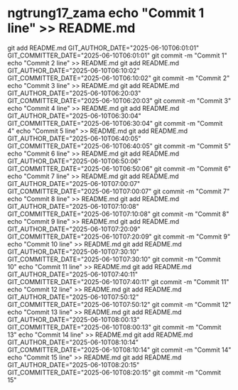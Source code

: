 # ngtrung17_zama echo "Commit 1 line" >> README.md
git add README.md
GIT_AUTHOR_DATE="2025-06-10T06:01:01" GIT_COMMITTER_DATE="2025-06-10T06:01:01" git commit -m "Commit 1"
echo "Commit 2 line" >> README.md
git add README.md
GIT_AUTHOR_DATE="2025-06-10T06:10:02" GIT_COMMITTER_DATE="2025-06-10T06:10:02" git commit -m "Commit 2"
echo "Commit 3 line" >> README.md
git add README.md
GIT_AUTHOR_DATE="2025-06-10T06:20:03" GIT_COMMITTER_DATE="2025-06-10T06:20:03" git commit -m "Commit 3"
echo "Commit 4 line" >> README.md
git add README.md
GIT_AUTHOR_DATE="2025-06-10T06:30:04" GIT_COMMITTER_DATE="2025-06-10T06:30:04" git commit -m "Commit 4"
echo "Commit 5 line" >> README.md
git add README.md
GIT_AUTHOR_DATE="2025-06-10T06:40:05" GIT_COMMITTER_DATE="2025-06-10T06:40:05" git commit -m "Commit 5"
echo "Commit 6 line" >> README.md
git add README.md
GIT_AUTHOR_DATE="2025-06-10T06:50:06" GIT_COMMITTER_DATE="2025-06-10T06:50:06" git commit -m "Commit 6"
echo "Commit 7 line" >> README.md
git add README.md
GIT_AUTHOR_DATE="2025-06-10T07:00:07" GIT_COMMITTER_DATE="2025-06-10T07:00:07" git commit -m "Commit 7"
echo "Commit 8 line" >> README.md
git add README.md
GIT_AUTHOR_DATE="2025-06-10T07:10:08" GIT_COMMITTER_DATE="2025-06-10T07:10:08" git commit -m "Commit 8"
echo "Commit 9 line" >> README.md
git add README.md
GIT_AUTHOR_DATE="2025-06-10T07:20:09" GIT_COMMITTER_DATE="2025-06-10T07:20:09" git commit -m "Commit 9"
echo "Commit 10 line" >> README.md
git add README.md
GIT_AUTHOR_DATE="2025-06-10T07:30:10" GIT_COMMITTER_DATE="2025-06-10T07:30:10" git commit -m "Commit 10"
echo "Commit 11 line" >> README.md
git add README.md
GIT_AUTHOR_DATE="2025-06-10T07:40:11" GIT_COMMITTER_DATE="2025-06-10T07:40:11" git commit -m "Commit 11"
echo "Commit 12 line" >> README.md
git add README.md
GIT_AUTHOR_DATE="2025-06-10T07:50:12" GIT_COMMITTER_DATE="2025-06-10T07:50:12" git commit -m "Commit 12"
echo "Commit 13 line" >> README.md
git add README.md
GIT_AUTHOR_DATE="2025-06-10T08:00:13" GIT_COMMITTER_DATE="2025-06-10T08:00:13" git commit -m "Commit 13"
echo "Commit 14 line" >> README.md
git add README.md
GIT_AUTHOR_DATE="2025-06-10T08:10:14" GIT_COMMITTER_DATE="2025-06-10T08:10:14" git commit -m "Commit 14"
echo "Commit 15 line" >> README.md
git add README.md
GIT_AUTHOR_DATE="2025-06-10T08:20:15" GIT_COMMITTER_DATE="2025-06-10T08:20:15" git commit -m "Commit 15"
